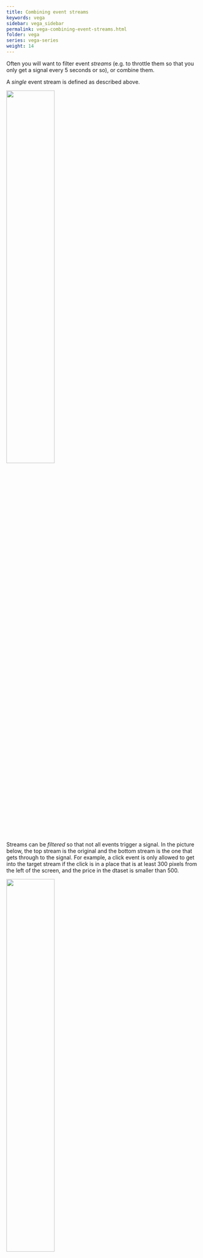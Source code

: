 ```yaml
---
title: Combining event streams
keywords: vega
sidebar: vega_sidebar
permalink: vega-combining-event-streams.html
folder: vega
series: vega-series
weight: 14
---
```

Often you will want to filter event _streams_ (e.g. to throttle them so that you only get a signal every 5 seconds or so), or combine them.

A _single_ event stream is defined as described above.

<img src="{{ site.baseurl }}/assets/vega-event-singlestream.png" width="50%" />

Streams can be _filtered_ so that not all events trigger a signal. In the picture below, the top stream is the original and the bottom stream is the one that gets through to the signal. For example, a click event is only allowed to get into the target stream if the click is in a place that is at least 300 pixels from the left of the screen, and the price in the dtaset is smaller than 500.

<img src="{{ site.baseurl }}/assets/vega-event-filteredstreams.png" width="50%" />

You can also filter events in a stream by whether or not they are between two other events. In this example, only mousemoves that are between a mousedown and mouseup are passed on. This is basically a drag.

<img src="{{ site.baseurl }}/assets/vega-event-between.png" width="50%" />

You can _merge_ different streams into one.

<img src="{{ site.baseurl }}/assets/vega-event-mergestreams.png" width="50%" />

And finally you can also _throttle_ event streams so that only a certain number of events get through in a given period of time.

<img src="{{ site.baseurl }}/assets/vega-event-throttled.png" width="50%" />

{% include custom/series_vega_next.html %}
